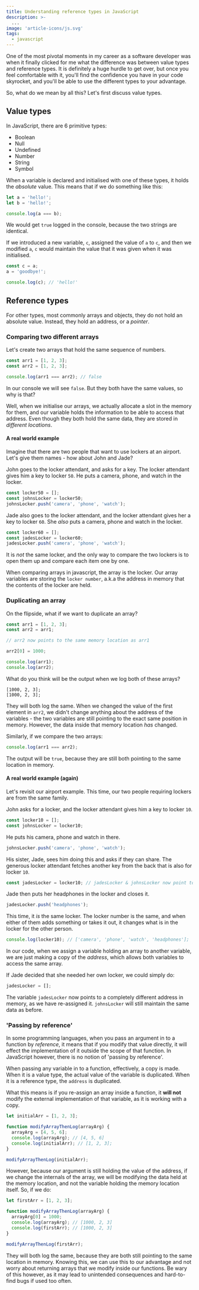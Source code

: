 ```yaml
---
title: Understanding reference types in JavaScript
description: >-
  ...
image: 'article-icons/js.svg'
tags:
  - javascript
---
```


One of the most pivotal moments in my career as a software developer was when it finally clicked for me what the difference was between value types and reference types. It is definitely a huge hurdle to get over, but once you feel comfortable with it, you'll find the confidence you have in your code skyrocket, and you'll be able to use the different types to your advantage.

So, what do we mean by all this? Let's first discuss value types.

## Value types

In JavaScript, there are 6 primitive types:

- Boolean
- Null
- Undefined
- Number
- String
- Symbol

When a variable is declared and initialised with one of these types, it holds the _absolute_ value. This means that if we do something like this:

```js
let a = 'hello!';
let b = 'hello!';

console.log(a === b);
```

We would get `true` logged in the console, because the two strings are identical.

If we introduced a new variable, `c`, assigned the value of `a` to `c`, and then we modified `a`, `c` would maintain the value that it was given when it was initialised.

```js
const c = a;
a = 'goodbye!';

console.log(c); // 'hello!'
```

## Reference types

For other types, most commonly arrays and objects, they do not hold an absolute value. Instead, they hold an address, or a _pointer_.

### Comparing two different arrays

Let's create two arrays that hold the same sequence of numbers.

```js
const arr1 = [1, 2, 3];
const arr2 = [1, 2, 3];

console.log(arr1 === arr2); // false
```

In our console we will see `false`. But they both have the same values, so why is that?

Well, when we initialise our arrays, we actually allocate a slot in the memory for them, and our variable holds the information to be able to access that address. Even though they both hold the same data, they are stored in _different locations_.

#### A real world example

Imagine that there are two people that want to use lockers at an airport. Let's give them names - how about John and Jade?

John goes to the locker attendant, and asks for a key. The locker attendant gives him a key to locker `50`. He puts a camera, phone, and watch in the locker.

```js
const locker50 = [];
const johnsLocker = locker50;
johnsLocker.push('camera', 'phone', 'watch');
```

Jade also goes to the locker attendant, and the locker attendant gives her a key to locker `60`. She _also_ puts a camera, phone and watch in the locker.

```js
const locker60 = [];
const jadesLocker = locker60;
jadesLocker.push('camera', 'phone', 'watch');
```

It is _not_ the same locker, and the only way to compare the two lockers is to open them up and compare each item one by one.

When comparing arrays in javascript, the array is the locker. Our array variables are storing the `locker number`, a.k.a the address in memory that the contents of the locker are held.

### Duplicating an array

On the flipside, what if we want to duplicate an array?

```js
const arr1 = [1, 2, 3];
const arr2 = arr1;

// arr2 now points to the same memory location as arr1

arr2[0] = 1000;

console.log(arr1);
console.log(arr2);
```

What do you think will be the output when we log both of these arrays?

```console
[1000, 2, 3];
[1000, 2, 3];
```

They will both log the same. When we changed the value of the first element in `arr2`, we didn't change anything about the address of the variables - the two variables are still pointing to the exact same position in memory. However, the data inside that memory location _has_ changed.

Similarly, if we compare the two arrays:

```js
console.log(arr1 === arr2);
```

The output will be `true`, because they are still both pointing to the same location in memory.

#### A real world example (again)

Let's revisit our airport example. This time, our two people requiring lockers are from the same family.

John asks for a locker, and the locker attendant gives him a key to locker `10`.

```js
const locker10 = [];
const johnsLocker = locker10;
```

He puts his camera, phone and watch in there.

```js
johnsLocker.push('camera', 'phone', 'watch');
```

His sister, Jade, sees him doing this and asks if they can share. The generous locker attendant fetches another key from the back that is also for locker `10`.

```js
const jadesLocker = locker10; // jadesLocker & johnsLocker now point to the same address in memory
```

Jade then puts her headphones in the locker and closes it.

```js
jadesLocker.push('headphones');
```

This time, it _is_ the same locker. The locker number is the same, and when either of them adds something or takes it out, it changes what is in the locker for the other person.

```js
console.log(locker10); // ['camera', 'phone', 'watch', 'headphones'];
```

In our code, when we assign a variable holding an array to another variable, we are just making a copy of the _address_, which allows both variables to access the same array.

If Jade decided that she needed her own locker, we could simply do:

```js
jadesLocker = [];
```

The variable `jadesLocker` now points to a completely different address in memory, as we have re-assigned it. `johnsLocker` will still maintain the same data as before.

### 'Passing by reference'

In some programming languages, when you pass an argument in to a function by _reference_, it means that if you modify that value directly, it will effect the implementation of it outside the scope of that function. In JavaScript however, there is no notion of 'passing by reference'.

When passing any variable in to a function, effectively, a copy is made. When it is a value type, the actual value of the variable is duplicated. When it is a reference type, the `address` is duplicated.

What this means is if you re-assign an array inside a function, it **will not** modify the external implementation of that variable, as it is working with a copy.

```js
let initialArr = [1, 2, 3];

function modifyArrayThenLog(arrayArg) {
  arrayArg = [4, 5, 6];
  console.log(arrayArg); // [4, 5, 6]
  console.log(initialArr); // [1, 2, 3];
}

modifyArrayThenLog(initialArr);
```

However, because our argument is still holding the value of the address, if we change the internals of the array, we will be modifying the data held at the memory location, and not the variable holding the memory location itself. So, if we do:

```js
let firstArr = [1, 2, 3];

function modifyArrayThenLog(arrayArg) {
  arrayArg[0] = 1000;
  console.log(arrayArg); // [1000, 2, 3]
  console.log(firstArr); // [1000, 2, 3]
}

modifyArrayThenLog(firstArr);
```

They will both log the same, because they are both still pointing to the same location in memory. Knowing this, we can use this to our advantage and not worry about returning arrays that we modify inside our functions. Be wary of this however, as it may lead to unintended consequences and hard-to-find bugs if used too often.
